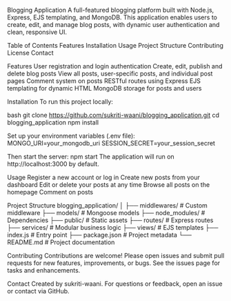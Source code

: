 Blogging Application
A full-featured blogging platform built with Node.js, Express, EJS templating, and MongoDB. This application enables users to create, edit, and manage blog posts, with dynamic user authentication and clean, responsive UI.

Table of Contents
Features
Installation
Usage
Project Structure
Contributing
License
Contact

Features
User registration and login authentication
Create, edit, publish and delete blog posts
View all posts, user-specific posts, and individual post pages
Comment system on posts
RESTful routes using Express
EJS templating for dynamic HTML
MongoDB storage for posts and users

Installation
To run this project locally:

bash
git clone https://github.com/sukriti-waani/blogging_application.git
cd blogging_application
npm install

Set up your environment variables (.env file):
MONGO_URI=your_mongodb_uri
SESSION_SECRET=your_session_secret

Then start the server:
npm start
The application will run on http://localhost:3000 by default.

Usage
Register a new account or log in
Create new posts from your dashboard
Edit or delete your posts at any time
Browse all posts on the homepage
Comment on posts

Project Structure
blogging_application/
│
├── middlewares/       # Custom middleware
├── models/            # Mongoose models
├── node_modules/      # Dependencies
├── public/            # Static assets
├── routes/            # Express routes
├── services/          # Modular business logic
├── views/             # EJS templates
├── index.js           # Entry point
├── package.json       # Project metadata
└── README.md          # Project documentation

Contributing
Contributions are welcome! Please open issues and submit pull requests for new features, improvements, or bugs.
See the issues page for tasks and enhancements.

Contact
Created by sukriti-waani.
For questions or feedback, open an issue or contact via GitHub.

